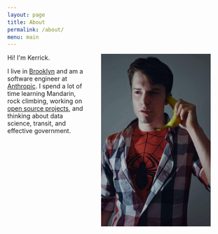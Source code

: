 ```yaml
---
layout: page
title: About
permalink: /about/
menu: main
---
```


<img src="/images/profile_picture.jpg" width="250" style="float: right; margin: 0px 40px" />
Hi! I'm Kerrick.

I live in [Brooklyn](https://en.wikipedia.org/wiki/Brooklyn) and am a software engineer at [Anthropic](https://www.anthropic.com/). I spend a lot of time learning Mandarin, rock climbing, working on [open source projects](https://github.com/kerrickstaley), and thinking about data science, transit, and effective government.
